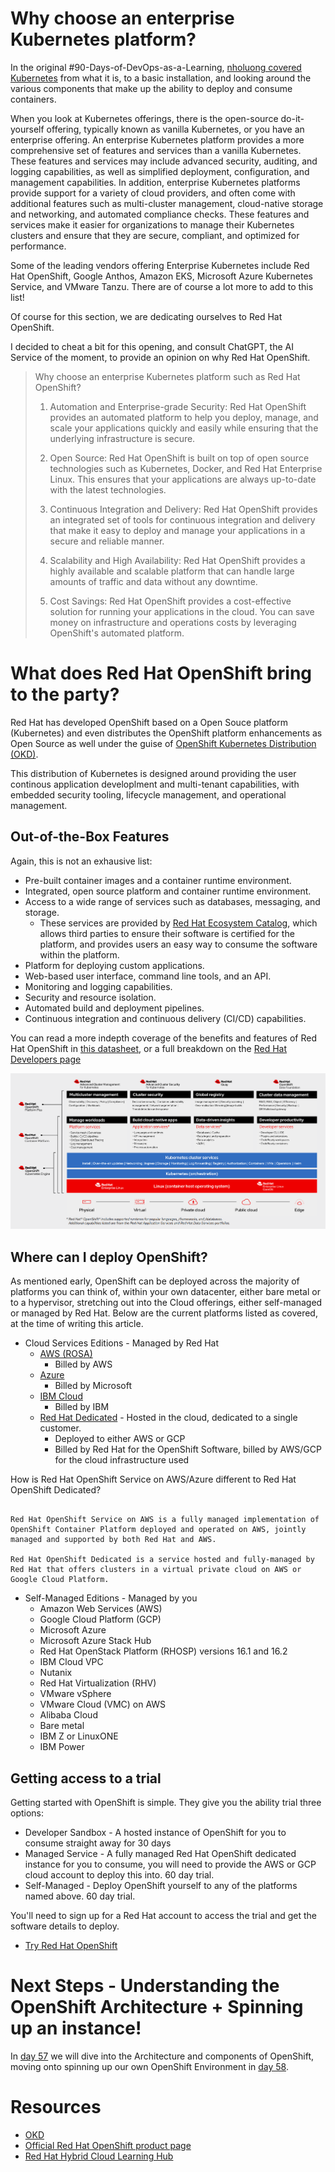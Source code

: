 # Why choose an enterprise Kubernetes platform?

In the original #90-Days-of-DevOps-as-a-Learning, [nholuong covered Kubernetes](https://github.com/nholuongut/90-Days-of-DevOps-as-a-Learning/blob/main/2022.md#kubernetes) from what it is, to a basic installation, and looking around the various components that make up the ability to deploy and consume containers.

When you look at Kubernetes offerings, there is the open-source do-it-yourself offering, typically known as vanilla Kubernetes, or you have an enterprise offering. An enterprise Kubernetes platform provides a more comprehensive set of features and services than a vanilla Kubernetes. These features and services may include advanced security, auditing, and logging capabilities, as well as simplified deployment, configuration, and management capabilities. In addition, enterprise Kubernetes platforms provide support for a variety of cloud providers, and often come with additional features such as multi-cluster management, cloud-native storage and networking, and automated compliance checks. These features and services make it easier for organizations to manage their Kubernetes clusters and ensure that they are secure, compliant, and optimized for performance.

Some of the leading vendors offering Enterprise Kubernetes include Red Hat OpenShift, Google Anthos, Amazon EKS, Microsoft Azure Kubernetes Service, and VMware Tanzu. There are of course a lot more to add to this list!

Of course for this section, we are dedicating ourselves to Red Hat OpenShift.

I decided to cheat a bit for this opening, and consult ChatGPT, the AI Service of the moment, to provide an opinion on why Red Hat OpenShift.

>Why choose an enterprise Kubernetes platform such as Red Hat OpenShift?
>
>
>1. Automation and Enterprise-grade Security: Red Hat OpenShift provides an automated platform to help you deploy, manage, and scale your applications quickly and easily while ensuring that the underlying infrastructure is secure.
>
>2. Open Source: Red Hat OpenShift is built on top of open source technologies such as Kubernetes, Docker, and Red Hat Enterprise Linux. This ensures that your applications are always up-to-date with the latest technologies.
>
>3. Continuous Integration and Delivery: Red Hat OpenShift provides an integrated set of tools for continuous integration and delivery that make it easy to deploy and manage your applications in a secure and reliable manner.
>
>4. Scalability and High Availability: Red Hat OpenShift provides a highly available and scalable platform that can handle large amounts of traffic and data without any downtime.
>
>5. Cost Savings: Red Hat OpenShift provides a cost-effective solution for running your applications in the cloud. You can save money on infrastructure and operations costs by leveraging OpenShift's automated platform.


# What does Red Hat OpenShift bring to the party?

Red Hat has developed OpenShift based on a Open Souce platform (Kubernetes) and even distributes the OpenShift platform enhancements as Open Source as well under the guise of [OpenShift Kubernetes Distribution (OKD)](https://www.okd.io).

This distribution of Kubernetes is designed around providing the user continous application developlment and multi-tenant capabilities, with embedded security tooling, lifecycle management, and operational management.

## Out-of-the-Box Features

Again, this is not an exhausive list:

- Pre-built container images and a container runtime environment.
- Integrated, open source platform and container runtime environment.
- Access to a wide range of services such as databases, messaging, and storage.
  - These services are provided by [Red Hat Ecosystem Catalog](https://catalog.redhat.com/), which allows third parties to ensure their software is certified for the platform, and provides users an easy way to consume the software within the platform.
- Platform for deploying custom applications.
- Web-based user interface, command line tools, and an API.
- Monitoring and logging capabilities.
- Security and resource isolation.
- Automated build and deployment pipelines.
- Continuous integration and continuous delivery (CI/CD) capabilities.

You can read a more indepth coverage of the benefits and features of Red Hat OpenShift in [this datasheet](https://www.redhat.com/en/resources/openshift-container-platform-datasheet), or a full breakdown on the [Red Hat Developers page](https://developers.redhat.com/products/openshift/overview)

![OpenShift Overview](images/Day56-OpenShift-container-platform-datasheet.png)

## Where can I deploy OpenShift?

As mentioned early, OpenShift can be deployed across the majority of platforms you can think of, within your own datacenter, either bare metal or to a hypervisor, stretching out into the Cloud offerings, either self-managed or managed by Red Hat. Below are the current platforms listed as covered, at the time of writing this article.

- Cloud Services Editions - Managed by Red Hat
  - [AWS (ROSA)](https://www.redhat.com/en/technologies/cloud-computing/openshift/aws)
    - Billed by AWS
  - [Azure](https://www.redhat.com/en/technologies/cloud-computing/openshift/azure)
    - Billed by Microsoft
  - [IBM Cloud](https://www.redhat.com/en/technologies/cloud-computing/openshift/ibm)
    - Billed by IBM
  - [Red Hat Dedicated](https://www.redhat.com/en/resources/openshift-dedicated-datasheet) - Hosted in the cloud, dedicated to a single customer.
    - Deployed to either AWS or GCP
    - Billed by Red Hat for the OpenShift Software, billed by AWS/GCP for the cloud infrastructure used

How is Red Hat OpenShift Service on AWS/Azure different to Red Hat OpenShift Dedicated?

```

Red Hat OpenShift Service on AWS is a fully managed implementation of OpenShift Container Platform deployed and operated on AWS, jointly managed and supported by both Red Hat and AWS.

Red Hat OpenShift Dedicated is a service hosted and fully-managed by Red Hat that offers clusters in a virtual private cloud on AWS or Google Cloud Platform.
```

- Self-Managed Editions - Managed by you
  - Amazon Web Services (AWS)
  - Google Cloud Platform (GCP)
  - Microsoft Azure
  - Microsoft Azure Stack Hub
  - Red Hat OpenStack Platform (RHOSP) versions 16.1 and 16.2
  - IBM Cloud VPC
  - Nutanix
  - Red Hat Virtualization (RHV)
  - VMware vSphere
  - VMware Cloud (VMC) on AWS
  - Alibaba Cloud
  - Bare metal
  - IBM Z or LinuxONE
  - IBM Power

## Getting access to a trial

Getting started with OpenShift is simple. They give you the ability trial three options:
- Developer Sandbox - A hosted instance of OpenShift for you to consume straight away for 30 days
- Managed Service - A fully managed Red Hat OpenShift dedicated instance for you to consume, you will need to provide the AWS or GCP cloud account to deploy this into. 60 day trial. 
- Self-Managed - Deploy OpenShift yourself to any of the platforms named above. 60 day trial. 

You'll need to sign up for a Red Hat account to access the trial and get the software details to deploy. 
- [Try Red Hat OpenShift](https://www.redhat.com/en/technologies/cloud-computing/openshift/try-it)

# Next Steps - Understanding the OpenShift Architecture + Spinning up an instance!

In [day 57](day57.md) we will dive into the Architecture and components of OpenShift, moving onto spinning up our own OpenShift Environment in [day 58](day58.md).

# Resources

- [OKD](https://www.okd.io/)
- [Official Red Hat OpenShift product page](https://www.redhat.com/en/technologies/cloud-computing/openshift)
- [Red Hat Hybrid Cloud Learning Hub](https://cloud.redhat.com/learn)


